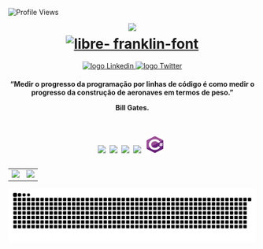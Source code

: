 ![Profile Views](http://estruyf-github.azurewebsites.net/api/VisitorHit?user=alefgaigher&repo=alefgaigher&countColorcountColor)

<img align="right" src="https://images.vexels.com/media/users/3/202526/isolated/lists/1c2ebd49adf69af3336b073db877bb3b-icone-de-desenho-de-avatar-de-gato-preto.png" width="260" />

<div align="center">
 <h1> 
   <a href="https://fontmeme.com/fonts/libre-franklin-font/"><img src="https://i.ibb.co/n7cXJPt/ad9cf6ceb4bed7140c5438f1a2947762.png" alt="libre-           franklin-font" border="0">
   </a>
 </h1>
</div>

<p align="center">
   <a href="https://www.linkedin.com/in/alefgaigher/">
    <img alt="logo Linkedin" src="https://img.shields.io/badge/-LinkedIn-blue?style=flat-square&logo=Linkedin&logoColor=white&link=https://www.linkedin.com/in/alefgaigher/">
  </a>
  
<a href="https://twitter.com/AlefGaigher">
    <img alt="logo Twitter" src="https://img.shields.io/badge/-Twitter-1ca0f1?style=flat-square&labelColor=1ca0f1&logo=twitter&logoColor=white&link=https://twitter.com/AlefGaigher">
  </a>
</p>

<h4 align="center"> 
  “Medir o progresso da programação por linhas de código é como medir o progresso da construção de aeronaves em termos de peso.”<p>
   Bill Gates.
</h4>

<br>

<p align="center">
  <!-- HTML Icon -->
  <img src="https://user-images.githubusercontent.com/35739995/122654956-2b934900-d125-11eb-94b1-58102216fa9f.png">&nbsp;
  <!-- CSS Icon -->
  <img src="https://user-images.githubusercontent.com/35739995/122655003-80cf5a80-d125-11eb-9718-c0d416a29986.png">&nbsp;
  <!-- JS Icon -->
  <img src="https://user-images.githubusercontent.com/35739995/122655023-a78d9100-d125-11eb-89b8-f006041d9d4a.png">&nbsp;
  <!-- React Icon -->
  <!--<img src="https://user-images.githubusercontent.com/35739995/122655062-094dfb00-d126-11eb-963a-44b2ef1528f2.png">&nbsp;-->
  <!-- Graphql Icon -->
  <!--<img src="https://user-images.githubusercontent.com/35739995/122655295-a3627300-d127-11eb-831b-22fe3c2b4814.png">&nbsp;-->
  <!-- Python Icon -->
  <!--<img height='40' src="https://user-images.githubusercontent.com/35739995/122655475-c0e40c80-d128-11eb-9608-c8667123c1b4.png">&nbsp;-->
  <!-- Git Icon -->
  <img src="https://user-images.githubusercontent.com/35739995/122655117-7c577180-d126-11eb-9b30-3591b1252bb5.png">&nbsp;
  <!--C# Icon-->
  <img height="35" width="40" src="https://raw.githubusercontent.com/devicons/devicon/master/icons/csharp/csharp-original.svg">&nbsp;
</p>

<table align="left">
  <row>
    <td>
     <!-- Card -->
      <img height='172' src='https://github-readme-stats.vercel.app/api/top-langs/?username=alefgaigher&layout=compact&theme=react'>
    </td>
    <td>
      <img height='172' src='https://github-readme-stats.vercel.app/api?username=alefgaigher&show_icons=true&theme=react'>
    </td>
  </row>
</table> 

![Snake animation](https://github.com/alefgaigher/alefgaigher/blob/output/github-contribution-grid-snake.svg)
